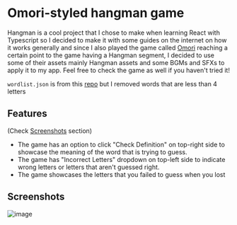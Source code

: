 # Omori-styled hangman game

Hangman is a cool project that I chose to make when learning React with Typescript so I decided to make it with some guides on the internet on how it works generally and since I also played the game called [Omori](https://store.steampowered.com/app/1150690/OMORI/) reaching a certain point to the game having a Hangman segment, I decided to use some of their assets mainly Hangman assets and some BGMs and SFXs to apply it to my app. Feel free to check the game as well if you haven't tried it!

`wordlist.json` is from this [repo](https://github.com/bevacqua/correcthorse/blob/master/wordlist.json) but I removed words that are less than 4 letters

## Features
(Check [Screenshots](#screenshots) section)
- The game has an option to click "Check Definition" on top-right side to showcase the meaning of the word that is trying to guess.
- The game has "Incorrect Letters" dropdown on top-left side to indicate wrong letters or letters that aren't guessed right.
- The game showcases the letters that you failed to guess when you lost

## Screenshots
![image](https://github.com/user-attachments/assets/19b4a56b-16dc-4b41-8f54-f19df614ec2c)


